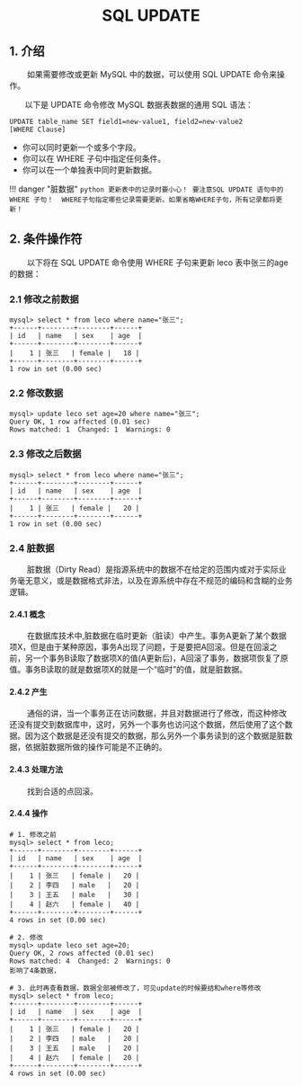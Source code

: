 <center><h1> SQL UPDATE </h1></center>

## 1. 介绍

&#160; &#160; &#160; &#160; 如果需要修改或更新 MySQL 中的数据，可以使用 SQL UPDATE 命令来操作。

&#160; &#160; &#160; &#160;以下是 UPDATE 命令修改 MySQL 数据表数据的通用 SQL 语法：


```
UPDATE table_name SET field1=new-value1, field2=new-value2
[WHERE Clause]
```

- 你可以同时更新一个或多个字段。
- 你可以在 WHERE 子句中指定任何条件。
- 你可以在一个单独表中同时更新数据。

!!! danger "脏数据"
    ```python
    更新表中的记录时要小心！
    要注意SQL UPDATE 语句中的 WHERE 子句！ 
    WHERE子句指定哪些记录需要更新。如果省略WHERE子句，所有记录都将更新！
    ```

## 2. 条件操作符

&#160; &#160; &#160; &#160;  以下将在 SQL UPDATE 命令使用 WHERE 子句来更新 leco 表中张三的age的数据：

### 2.1 修改之前数据

```
mysql> select * from leco where name="张三";
+------+--------+--------+------+
| id   | name   | sex    | age  |
+------+--------+--------+------+
|    1 | 张三   | female |   18 |
+------+--------+--------+------+
1 row in set (0.00 sec)
```

### 2.2 修改数据

```
mysql> update leco set age=20 where name="张三";
Query OK, 1 row affected (0.01 sec)
Rows matched: 1  Changed: 1  Warnings: 0
```

### 2.3 修改之后数据

```
mysql> select * from leco where name="张三";
+------+--------+--------+------+
| id   | name   | sex    | age  |
+------+--------+--------+------+
|    1 | 张三   | female |   20 |
+------+--------+--------+------+
1 row in set (0.00 sec)
```

### 2.4 脏数据
&#160; &#160; &#160; &#160;  脏数据（Dirty Read）是指源系统中的数据不在给定的范围内或对于实际业务毫无意义，或是数据格式非法，以及在源系统中存在不规范的编码和含糊的业务逻辑。
#### 2.4.1 概念
&#160; &#160; &#160; &#160;  在数据库技术中,脏数据在临时更新（脏读）中产生。事务A更新了某个数据项X，但是由于某种原因，事务A出现了问题，于是要把A回滚。但是在回滚之前，另一个事务B读取了数据项X的值(A更新后)，A回滚了事务，数据项恢复了原值。事务B读取的就是数据项X的就是一个“临时”的值，就是脏数据。

#### 2.4.2 产生
&#160; &#160; &#160; &#160;  通俗的讲，当一个事务正在访问数据，并且对数据进行了修改，而这种修改还没有提交到数据库中，这时，另外一个事务也访问这个数据，然后使用了这个数据。因为这个数据是还没有提交的数据，那么另外一个事务读到的这个数据是脏数据，依据脏数据所做的操作可能是不正确的。

#### 2.4.3 处理方法
&#160; &#160; &#160; &#160;  找到合适的点回滚。

#### 2.4.4 操作

```
# 1. 修改之前
mysql> select * from leco;
+------+--------+--------+------+
| id   | name   | sex    | age  |
+------+--------+--------+------+
|    1 | 张三   | female |   20 |
|    2 | 李四   | male   |   20 |
|    3 | 王五   | male   |   30 |
|    4 | 赵六   | female |   40 |
+------+--------+--------+------+
4 rows in set (0.00 sec)

# 2. 修改
mysql> update leco set age=20;
Query OK, 2 rows affected (0.01 sec)
Rows matched: 4  Changed: 2  Warnings: 0
影响了4条数据，

# 3. 此时再查看数据，数据全部被修改了，可见update的时候要结和where等修改
mysql> select * from leco;
+------+--------+--------+------+
| id   | name   | sex    | age  |
+------+--------+--------+------+
|    1 | 张三   | female |   20 |
|    2 | 李四   | male   |   20 |
|    3 | 王五   | male   |   20 |
|    4 | 赵六   | female |   20 |
+------+--------+--------+------+
4 rows in set (0.00 sec)

```

